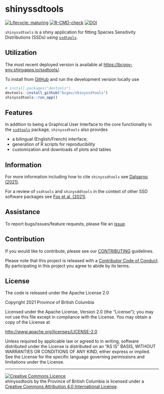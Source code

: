
<!-- README.md is generated from README.Rmd. Please edit that file -->

# shinyssdtools

<!-- badges: start -->

[![Lifecycle:
maturing](https://img.shields.io/badge/Lifecycle-Maturing-007EC6)](https://github.com/bcgov/repomountie/blob/master/doc/lifecycle-badges.md)
[![R-CMD-check](https://github.com/bcgov/shinyssdtools/workflows/R-CMD-check/badge.svg)](https://github.com/bcgov/shinyssdtools/actions)
[![DOI](https://joss.theoj.org/papers/10.21105/joss.02848/status.svg)](https://doi.org/10.21105/joss.02848)
<!-- badges: end -->

`shinyssdtools` is a shiny application for fitting Species Sensitivity
Distributions (SSDs) using
[`ssdtools`](https://github.com/bcgov/ssdtools).

## Utilization

The most recent deployed version is available at
<https://bcgov-env.shinyapps.io/ssdtools/>.

To install from [GitHub](https://github.com/bcgov/shinyssdtools) and run
the development version locally use

``` r
# install.packages("devtools")
devtools::install_github("bcgov/shinyssdtools")
shinyssdtools::run_app()
```

## Features

In addition to being a Graphical User Interface to the core
functionality in the [`ssdtools`](https://github.com/bcgov/ssdtools)
package, `shinyssdtools` also provides

-   a bilingual (English/French) interface;
-   generation of R scripts for reproducibility
-   customization and downloads of plots and tables

## Information

For more information including how to cite `shinyssdtools` see [Dalgarno
(2021)](https://doi.org/10.21105/joss.02848).

For a review of `ssdtools` and `shinysddtools` in the context of other
SSD software packages see [Fox et
al. (2021)](https://onlinelibrary.wiley.com/doi/10.1002/etc.4925).

## Assistance

To report bugs/issues/feature requests, please file an
[issue](https://github.com/bcgov/shinyssdtools/issues/).

## Contribution

If you would like to contribute, please see our
[CONTRIBUTING](CONTRIBUTING.md) guidelines.

Please note that this project is released with a [Contributor Code of
Conduct](https://github.com/bcgov/shinyssdtools/blob/master/.github/CONTRIBUTING.md).
By participating in this project you agree to abide by its terms.

## License

The code is released under the Apache License 2.0

Copyright 2021 Province of British Columbia

Licensed under the Apache License, Version 2.0 (the “License”); you may
not use this file except in compliance with the License. You may obtain
a copy of the License at

<http://www.apache.org/licenses/LICENSE-2.0>

Unless required by applicable law or agreed to in writing, software
distributed under the License is distributed on an “AS IS” BASIS,
WITHOUT WARRANTIES OR CONDITIONS OF ANY KIND, either express or implied.
See the License for the specific language governing permissions and
limitations under the License.

------------------------------------------------------------------------

<a rel="license" href="https://creativecommons.org/licenses/by/4.0/"><img alt="Creative Commons Licence"
style="border-width:0" src="https://i.creativecommons.org/l/by/4.0/80x15.png" /></a><br /><span
xmlns:dct="http://purl.org/dc/terms/"
property="dct:title">shinyssdtools</span> by <span
xmlns:cc="http://creativecommons.org/ns#"
property="cc:attributionName">the Province of British Columbia </span>
is licensed under a
<a rel="license" href="https://creativecommons.org/licenses/by/4.0/">
Creative Commons Attribution 4.0 International License</a>.
